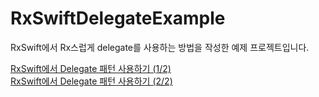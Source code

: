 # RxSwiftDelegateExample
RxSwift에서 Rx스럽게 delegate를 사용하는 방법을 작성한 예제 프로젝트입니다.

[RxSwift에서 Delegate 패턴 사용하기 (1/2)](https://swieeft.github.io/RxSwiftDelegate1/)
<br>
[RxSwift에서 Delegate 패턴 사용하기 (2/2)](https://swieeft.github.io/RxSwiftDelegate2/)
